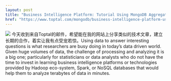 ```yaml
---
layout: post
title: "Business Intelligence Platform: Tutorial Using MongoDB Aggregation Pipeline"
href: "https://www.toptal.com/mongodb/business-intelligence-platform-using-mongodb-aggregation-pipeline"
---
```

<img src="https://assets.toptal.io/uploads/blog/image/91053/toptal-blog-image-1429782964545-784ac074627e72075cd04ca51c17129b.jpg" class="excerpt">
今天收到来自Toptal的邮件，希望能在我的网站上分享类似的技术文章，建立长期的合作，着实让我有点受宠若惊。Using data to answer interesting questions is what researchers are busy doing in today’s data driven world. Given huge volumes of data, the challenge of processing and analyzing it is a big one; particularly for statisticians or data analysts who do not have the time to invest in learning business intelligence platforms or technologies provided by Hadoop eco-system, Spark, or NoSQL databases that would help them to analyze terabytes of data in minutes.















